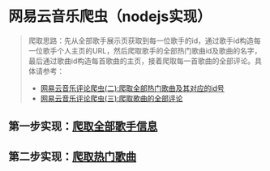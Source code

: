 # 网易云音乐爬虫（nodejs实现）
> 爬取思路：先从全部歌手展示页获取到每一位歌手的id，通过歌手id构造每一位歌手个人主页的URL，然后爬取歌手的全部热门歌曲id及歌曲的名字，最后通过歌曲id构造每首歌曲的主页，接着爬取每一首歌曲的全部评论。具体请参考：
> * [网易云音乐评论爬虫(二):爬取全部热门歌曲及其对应的id号](https://www.zhouzying.cn/34.html "网易云音乐评论爬虫(二):爬取全部热门歌曲及其对应的id号")
> * [网易云音乐评论爬虫(三):爬取歌曲的全部评论](https://www.zhouzying.cn/58.html "网易云音乐评论爬虫(三):爬取歌曲的全部评论") 

## 第一步实现：[爬取全部歌手信息](artists.js "爬取全部歌手信息") 
## 第二步实现：[爬取热门歌曲](hotsongs.js "爬取热门歌曲")
